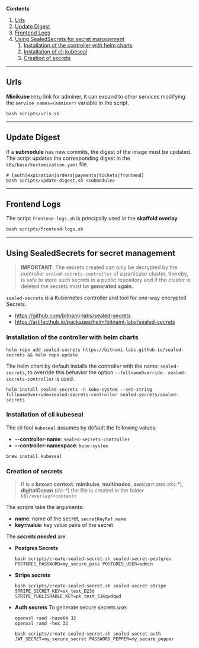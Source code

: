 **Contents**
1. [Urls](#urls)
2. [Update Digest](#update-digest)
3. [Frontend Logs](#frontend-logs)
4. [Using SealedSecrets for secret management](#using-sealedsecrets-for-secret-management)
    1. [Installation of the controller with helm charts](#installation-of-the-controller-with-helm-charts)
    2. [Installation of cli kubeseal](#installation-of-cli-kubeseal)
    3. [Creation of secrets](#creation-of-secrets)
---
## Urls
**Minikube** `http` link for adminer, it can expand to other services modifying the 
`service_names=(adminer)` variable in the script.
```shell
bash scripts/urls.sh
```
---

## Update Digest
If a **submodule** has new commits, the digest of the image must be updated.
The script updates the corresponding digest in the `k8s/base/kustomization.yaml` file.

```shell
# [auth|expiration|orders|payments|tickets|frontend]
bash scripts/update-digest.sh <submodule>
```
---
## Frontend Logs
The script `frontend-logs.sh` is principally used in the **skaffold overlay**
```shell
bash scripts/frontend-logs.sh
```
---

## Using SealedSecrets for secret management
>**IMPORTANT**: The secrets created can only be decrypted by the controller 
`sealed-secrets-controller` of a particular cluster, thereby, is safe to store such 
secrets in a public repository and if the cluster is deleted the secrets must be **generated 
again.**


`sealed-secrets` is a Kubernetes controller and tool for one-way encrypted Secrets. 
- https://github.com/bitnami-labs/sealed-secrets
- https://artifacthub.io/packages/helm/bitnami-labs/sealed-secrets

### Installation of the controller with helm charts
```shell
helm repo add sealed-secrets https://bitnami-labs.github.io/sealed-secrets && helm repo update
```
The helm chart by default installs the controller with the name: `sealed-secrets`, to override 
this behavior the option `--fullnameOverride: sealed-secrets-controller` is used.
```shell
helm install sealed-secrets -n kube-system --set-string fullnameOverride=sealed-secrets-controller sealed-secrets/sealed-secrets
```
### Installation of cli kubeseal
The cli tool `kubeseal` assumes by default the following values:
- **--controller-name**:  `sealed-secrets-controller`
- **--controller-namespace**: `kube-system`
```shell
brew install kubeseal
```
### Creation of secrets

>If is a **known context**: **minikube**, **multinodes**, **aws**(_arn:aws:eks:*_), **digitalOcean**
(_do-*_) 
the file is created in 
the folder
`k8s/overlay/<context>`

The scripts take the arguments:
- **name**: name of the secret, `secretKeyRef.name`
- **key=value**: key value pairs of the secret


The _**secrets needed**_ are:
- **Postgres Secrets**
   ```shell
   bash scripts/create-sealed-secret.sh sealed-secret-postgres POSTGRES_PASSWORD=my_secure_pass POSTGRES_USER=admin
   ```
- **Stripe secrets**
   ```shell
   bash scripts/create-sealed-secret.sh sealed-secret-stripe STRIPE_SECRET_KEY=sk_test_D23d STRIPE_PUBLISHABLE_KEY=pk_test_51Kqwdqwd
   ```
- **Auth secrets**
To generate secure secrets use:
   ```shell
   openssl rand -base64 32
   openssl rand -hex 32
   ```
   ```shell
   bash scripts/create-sealed-secret.sh sealed-secret-auth JWT_SECRET=my_secure_secret PASSWORD_PEPPER=my_secure_pepper
   ```
